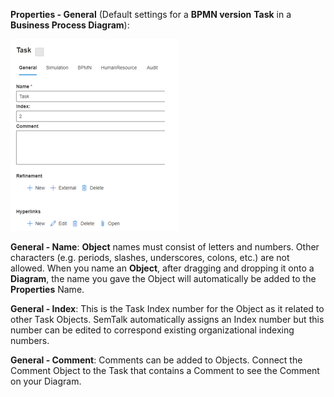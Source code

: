 **Properties - General** (Default settings for a **BPMN version** **Task** in a **Business Process Diagram**):

![](https://github.com/SemTalkOnline/SemTalkOnline/blob/main/images/Properties3.png)

**General - Name**: **Object** names must consist of letters and numbers. Other characters (e.g. periods, slashes, underscores, colons, etc.) are not allowed. 
When you name an **Object**, after dragging and dropping it onto a **Diagram**, the name you gave the Object will automatically be added to the **Properties** Name.

**General - Index**: This is the Task Index number for the Object as it related to other Task Objects. SemTalk automatically assigns an Index number but this number can be edited to correspond existing organizational indexing numbers.

**General - Comment**: Comments can be added to Objects. Connect the Comment Object to the Task that contains a Comment to see the Comment on your Diagram.
